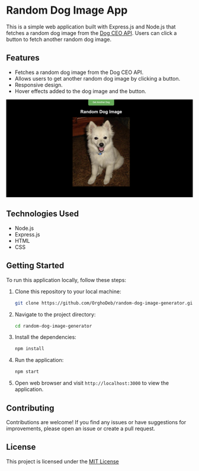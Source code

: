 
# Random Dog Image App

This is a simple web application built with Express.js and Node.js that fetches a random dog image from the [Dog CEO API](https://dog.ceo/dog-api/). Users can click a button to fetch another random dog image.

## Features

- Fetches a random dog image from the Dog CEO API.
- Allows users to get another random dog image by clicking a button.
- Responsive design.
- Hover effects added to the dog image and the button.

![app_overview](./image/app.png)

## Technologies Used

- Node.js
- Express.js
- HTML
- CSS

## Getting Started

To run this application locally, follow these steps:

1. Clone this repository to your local machine:

   ```bash
   git clone https://github.com/OrghoDeb/random-dog-image-generator.git
   ```

2. Navigate to the project directory:

   ```bash
   cd random-dog-image-generator
   ```

3. Install the dependencies:

   ```bash
   npm install
   ```

4. Run the application:

   ```bash
   npm start
   ```

5. Open web browser and visit `http://localhost:3000` to view the application.

## Contributing

Contributions are welcome! If you find any issues or have suggestions for improvements, please open an issue or create a pull request.

## License

This project is licensed under the [MIT License](LICENSE)
